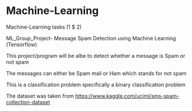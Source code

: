 # Machine-Learning
Machine-Learning tasks (1 $ 2)

ML_Group_Project- Message Spam Detection using Machine Learning (Tensorflow) 

This project/program will be albe to detect whether a message is Spam or not spam

The messages can either be Spam mail or Ham which stands for not spam

This is a classification problem specifically a binary classification problem

The dataset was taken from https://www.kaggle.com/uciml/sms-spam-collection-dataset
